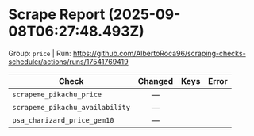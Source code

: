 # Scrape Report (2025-09-08T06:27:48.493Z)

Group: `price`  |  Run: https://github.com/AlbertoRoca96/scraping-checks-scheduler/actions/runs/17541769419

| Check | Changed | Keys | Error |
|---|:---:|:--|:--|
| `scrapeme_pikachu_price` | — |  |  |
| `scrapeme_pikachu_availability` | — |  |  |
| `psa_charizard_price_gem10` | — |  |  |
